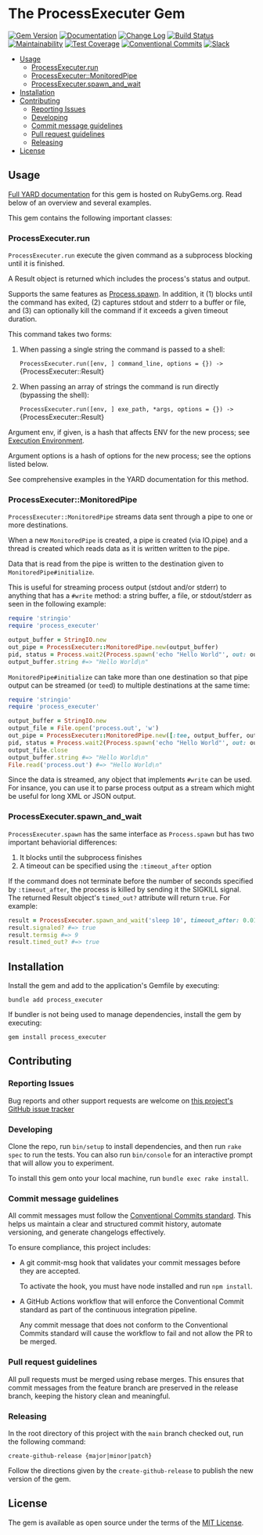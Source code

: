 # The ProcessExecuter Gem

[![Gem Version](https://badge.fury.io/rb/process_executer.svg)](https://badge.fury.io/rb/process_executer)
[![Documentation](https://img.shields.io/badge/Documentation-Latest-green)](https://rubydoc.info/gems/process_executer/)
[![Change Log](https://img.shields.io/badge/CHANGELOG-Latest-green)](https://rubydoc.info/gems/process_executer/file/CHANGELOG.md)
[![Build Status](https://github.com/main-branch/process_executer/actions/workflows/continuous-integration.yml/badge.svg)](https://github.com/main-branch/process_executer/actions/workflows/continuous-integration.yml)
[![Maintainability](https://api.codeclimate.com/v1/badges/0b5c67e5c2a773009cd0/maintainability)](https://codeclimate.com/github/main-branch/process_executer/maintainability)
[![Test Coverage](https://api.codeclimate.com/v1/badges/0b5c67e5c2a773009cd0/test_coverage)](https://codeclimate.com/github/main-branch/process_executer/test_coverage)
[![Conventional
Commits](https://img.shields.io/badge/Conventional%20Commits-1.0.0-%23FE5196?logo=conventionalcommits&logoColor=white)](https://conventionalcommits.org)
[![Slack](https://img.shields.io/badge/slack-main--branch/process__executer-yellow.svg?logo=slack)](https://main-branch.slack.com/archives/C07NG2BPG8Y)

* [Usage](#usage)
    * [ProcessExecuter.run](#processexecuterrun)
    * [ProcessExecuter::MonitoredPipe](#processexecutermonitoredpipe)
    * [ProcessExecuter.spawn\_and\_wait](#processexecuterspawn_and_wait)
* [Installation](#installation)
* [Contributing](#contributing)
    * [Reporting Issues](#reporting-issues)
    * [Developing](#developing)
    * [Commit message guidelines](#commit-message-guidelines)
    * [Pull request guidelines](#pull-request-guidelines)
    * [Releasing](#releasing)
* [License](#license)

## Usage

[Full YARD documentation](https://rubydoc.info/gems/process_executer/) for this
gem is hosted on RubyGems.org. Read below of an overview and several examples.

This gem contains the following important classes:

### ProcessExecuter.run

`ProcessExecuter.run` execute the given command as a subprocess blocking until it is finished.

A Result object is returned which includes the process's status and output.

Supports the same features as
[Process.spawn](https://docs.ruby-lang.org/en/3.3/Process.html#method-c-spawn).
In addition, it (1) blocks until the command has exited, (2) captures stdout and
stderr to a buffer or file, and (3) can optionally kill the command if it exceeds
a given timeout duration.

This command takes two forms:

1. When passing a single string the command is passed to a shell:

    `ProcessExecuter.run([env, ] command_line, options = {}) ->` {ProcessExecuter::Result}

2. When passing an array of strings the command is run directly (bypassing the shell):

    `ProcessExecuter.run([env, ] exe_path, *args, options = {}) ->` {ProcessExecuter::Result}

Argument env, if given, is a hash that affects ENV for the new process; see
[Execution
Environment](https://docs.ruby-lang.org/en/3.3/Process.html#module-Process-label-Execution+Environment).

Argument options is a hash of options for the new process; see the options listed below.

See comprehensive examples in the YARD documentation for this method.

### ProcessExecuter::MonitoredPipe

`ProcessExecuter::MonitoredPipe` streams data sent through a pipe to one or more destinations.

When a new `MonitoredPipe` is created, a pipe is created (via IO.pipe) and
a thread is created which reads data as it is written written to the pipe.

Data that is read from the pipe is written to the destination given to
`MonitoredPipe#initialize`.

This is useful for streaming process output (stdout and/or stderr) to anything that has a
`#write` method: a string buffer, a file, or stdout/stderr as seen in the following example:

```ruby
require 'stringio'
require 'process_executer'

output_buffer = StringIO.new
out_pipe = ProcessExecuter::MonitoredPipe.new(output_buffer)
pid, status = Process.wait2(Process.spawn('echo "Hello World"', out: out_pipe))
output_buffer.string #=> "Hello World\n"
```

`MonitoredPipe#initialize` can take more than one destination so that pipe output can be
streamed (or `tee`d) to multiple destinations at the same time:

```ruby
require 'stringio'
require 'process_executer'

output_buffer = StringIO.new
output_file = File.open('process.out', 'w')
out_pipe = ProcessExecuter::MonitoredPipe.new([:tee, output_buffer, output_file])
pid, status = Process.wait2(Process.spawn('echo "Hello World"', out: out_pipe))
output_file.close
output_buffer.string #=> "Hello World\n"
File.read('process.out') #=> "Hello World\n"
```

Since the data is streamed, any object that implements `#write` can be used. For
insance, you can use it to parse process output as a stream which might be useful for
long XML or JSON output.

### ProcessExecuter.spawn_and_wait

`ProcessExecuter.spawn` has the same interface as `Process.spawn` but has two
important behaviorial differences:

1. It blocks until the subprocess finishes
2. A timeout can be specified using the `:timeout_after` option

If the command does not terminate before the number of seconds specified by
`:timeout_after`, the process is killed by sending it the SIGKILL signal. The
returned Result object's `timed_out?` attribute will return `true`. For example:

```ruby
result = ProcessExecuter.spawn_and_wait('sleep 10', timeout_after: 0.01)
result.signaled? #=> true
result.termsig #=> 9
result.timed_out? #=> true
```

## Installation

Install the gem and add to the application's Gemfile by executing:

```shell
bundle add process_executer
```

If bundler is not being used to manage dependencies, install the gem by executing:

```shell
gem install process_executer
```

## Contributing

### Reporting Issues

Bug reports and other support requests are welcome on [this project's
GitHub issue tracker](https://github.com/main-branch/process_executer)

### Developing

Clone the repo, run `bin/setup` to install dependencies, and then run `rake spec` to
run the tests. You can also run `bin/console` for an interactive prompt that will
allow you to experiment.

To install this gem onto your local machine, run `bundle exec rake install`.

### Commit message guidelines

All commit messages must follow the [Conventional Commits
standard](https://www.conventionalcommits.org/en/v1.0.0/). This helps us maintain a
clear and structured commit history, automate versioning, and generate changelogs
effectively.

To ensure compliance, this project includes:

* A git commit-msg hook that validates your commit messages before they are accepted.

  To activate the hook, you must have node installed and run `npm install`.

* A GitHub Actions workflow that will enforce the Conventional Commit standard as
  part of the continuous integration pipeline.

  Any commit message that does not conform to the Conventional Commits standard will
  cause the workflow to fail and not allow the PR to be merged.

### Pull request guidelines

All pull requests must be merged using rebase merges. This ensures that commit
messages from the feature branch are preserved in the release branch, keeping the
history clean and meaningful.

### Releasing

In the root directory of this project with the `main` branch checked out, run
the following command:

```shell
create-github-release {major|minor|patch}
```

Follow the directions given by the `create-github-release` to publish the new version
of the gem.

## License

The gem is available as open source under the terms of the [MIT
License](https://opensource.org/licenses/MIT).

